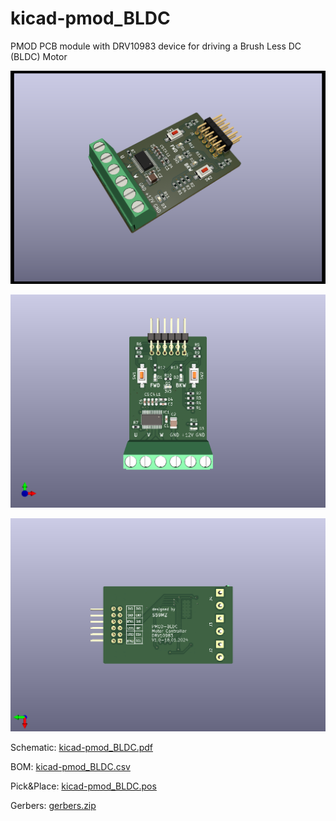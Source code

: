 # kicad-pmod_BLDC
PMOD PCB module with DRV10983 device for driving a Brush Less DC (BLDC) Motor 


![alt text](kicad-pmod_BLDC_3d.png)

![alt text](kicad-pmod_BLDC_top.png)

![alt text](kicad-pmod_BLDC_bot.png)

Schematic:
[kicad-pmod_BLDC.pdf](kicad-pmod_BLDC.pdf)

BOM:
[kicad-pmod_BLDC.csv](kicad-pmod_BLDC.csv)

Pick&Place:
[kicad-pmod_BLDC.pos](kicad-pmod_BLDC.pos)

Gerbers:
[gerbers.zip](https://github.com/s59mz/kicad-pmod_BLDC/raw/main/gerbers.zip)
